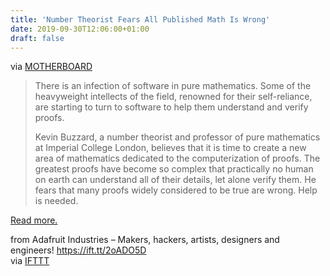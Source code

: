 ```yaml
---
title: 'Number Theorist Fears All Published Math Is Wrong'
date: 2019-09-30T12:06:00+01:00
draft: false
---
```


via [MOTHERBOARD](https://www.vice.com/en_us/article/8xwm54/number-theorist-fears-all-published-math-is-wrong-actually)

> There is an infection of software in pure mathematics. Some of the heavyweight intellects of the field, renowned for their self-reliance, are starting to turn to software to help them understand and verify proofs.
> 
> Kevin Buzzard, a number theorist and professor of pure mathematics at Imperial College London, believes that it is time to create a new area of mathematics dedicated to the computerization of proofs. The greatest proofs have become so complex that practically no human on earth can understand all of their details, let alone verify them. He fears that many proofs widely considered to be true are wrong. Help is needed.

[Read more.](https://www.vice.com/en_us/article/8xwm54/number-theorist-fears-all-published-math-is-wrong-actually)

  
  
from Adafruit Industries – Makers, hackers, artists, designers and engineers! https://ift.tt/2oADO5D  
via [IFTTT](https://ifttt.com/?ref=da&site=blogger)